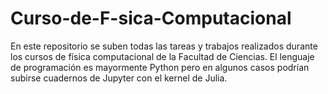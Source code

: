 # Curso-de-F-sica-Computacional
En este repositorio se suben todas las tareas y trabajos realizados durante los cursos de física computacional de la Facultad de Ciencias. El lenguaje de programación es mayormente Python pero en algunos casos podrían subirse cuadernos de Jupyter con el kernel de Julia.
